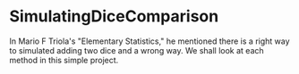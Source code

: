 # SimulatingDiceComparison
In Mario F Triola's "Elementary Statistics," he mentioned there is a right way to simulated adding two dice and a wrong way. We shall look at each method in this simple project. 
